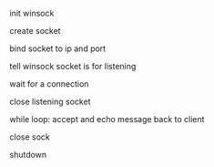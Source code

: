 init winsock

create socket

bind socket to ip and port

tell winsock socket is for listening

wait for a connection

close listening socket

while loop: accept and echo message back to client

close sock

shutdown